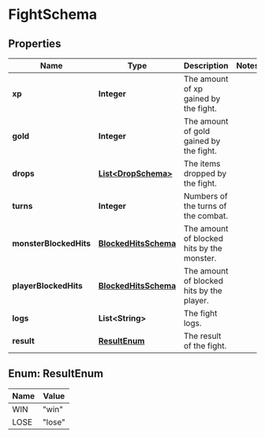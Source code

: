

# FightSchema


## Properties

| Name | Type | Description | Notes |
|------------ | ------------- | ------------- | -------------|
|**xp** | **Integer** | The amount of xp gained by the fight. |  |
|**gold** | **Integer** | The amount of gold gained by the fight. |  |
|**drops** | [**List&lt;DropSchema&gt;**](DropSchema.md) | The items dropped by the fight. |  |
|**turns** | **Integer** | Numbers of the turns of the combat. |  |
|**monsterBlockedHits** | [**BlockedHitsSchema**](BlockedHitsSchema.md) | The amount of blocked hits by the monster. |  |
|**playerBlockedHits** | [**BlockedHitsSchema**](BlockedHitsSchema.md) | The amount of blocked hits by the player. |  |
|**logs** | **List&lt;String&gt;** | The fight logs. |  |
|**result** | [**ResultEnum**](#ResultEnum) | The result of the fight. |  |



## Enum: ResultEnum

| Name | Value |
|---- | -----|
| WIN | &quot;win&quot; |
| LOSE | &quot;lose&quot; |



